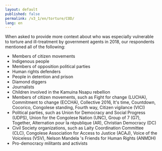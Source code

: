 ```yaml
---
layout: default
published: false
permalink: /v3_1/en/torture/COD/
lang: en
---
```


When asked to provide more context about who was especially vulnerable to torture and ill-treatment by government agents in 2018, our respondents mentioned all of the following:
-	Members of citizen movements
-	Indigenous people
-	Members of opposition political parties
-	Human rights defenders
-	People in detention and prison
-	Diamond diggers
-	Journalists
-	Children involved in the Kamuina Nsapu rebellion
-	Members of citizen movements, such as Fight for change (LUCHA), Commitment to change (ECCHA), Collective 2016, It's time, Countdown, Cocorico, Congolese standing, Fourth way, Citizen vigilance (VICI)
-	Political parties, such as Union for Democracy and Social Progress (UDPS), Union for the Congolese Nation (UNC), Group of 7 (G7), Together, Alternation pour la république (AR), Christian Democracy (DC)
-	Civil Society organizations, such as Laity Coordination Committee (CLC), Congolese Association for Access to Justice (ACAJ), Voice of the Voiceless (VSV), Nelson Mandela 's Friends for Human Rights (ANMDH)
-	Pro-democracy militants and activists

